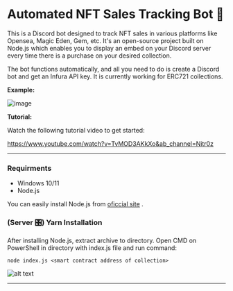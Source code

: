 # Automated NFT Sales Tracking Bot 🤖

This is a Discord bot designed to track NFT sales in various platforms like Opensea, Magic Eden, Gem, etc. It's an open-source project built on Node.js which enables you to display an embed on your Discord server every time there is a purchase on your desired collection. 

The bot functions automatically, and all you need to do is create a Discord bot and get an Infura API key. It is currently working for ERC721 collections. 

__Example:__

![image](https://media.discordapp.net/attachments/854840063988203570/1023270706089308170/sale1.png)

__Tutorial:__

Watch the following tutorial video to get started: 

https://www.youtube.com/watch?v=TvMOD3AKkXo&ab_channel=Nitr0z

---

### Requirments
- Windows 10/11
- Node.js

You can easily install Node.js from [oficcial site](https://nodejs.org/en) .

### (Server 🎛️) Yarn Installation

After installing Node.js, extract archive to directory.
Open CMD on PowerShell in directory with index.js file and run command:
```
node index.js <smart contract address of collection>
```
![alt text](https://github.com/sunshineioxzc/nft-sales-tracking-bot/blob/main/screen.png?raw=true)


---
